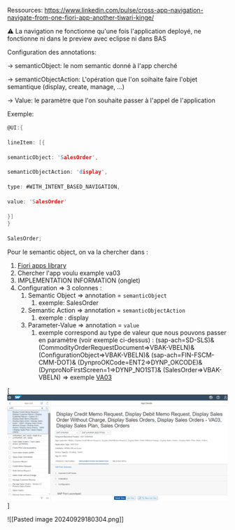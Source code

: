 Ressources:
https://www.linkedin.com/pulse/cross-app-navigation-navigate-from-one-fiori-app-another-tiwari-kinge/


⚠️ La navigation ne fonctionne qu'une fois l'application deployé, ne fonctionne ni dans le preview avec eclipse ni dans BAS


Configuration des annotations:

-> semanticObject: le nom semantic donné à l'app cherché

-> semanticObjectAction: L'opération que l'on soihaite faire l'objet semantique (display, create, manage, ...)

-> Value: le paramètre que l'on souhaite passer à l'appel de l'application

Exemple:

```C
@UI:{

lineItem: [{

semanticObject: 'SalesOrder',

semanticObjectAction: 'display',

type: #WITH_INTENT_BASED_NAVIGATION,

value: 'SalesOrder'

}]
}

SalesOrder;
```


Pour le semantic object, on va la chercher dans :
1. [Fiori apps library](https://fioriappslibrary.hana.ondemand.com/sap/fix/externalViewer/#/home)   
2. Chercher l'app voulu example va03
3. IMPLEMENTATION INFORMATION (onglet)
4. Configuration => 3 colonnes :
	1. Semantic Object => annotation = `semanticObject` 
		1. exemple: SalesOrder
	2. Semantic Action => annotation = `semanticObjectAction` 
		1. exemple : display
	3. Parameter-Value => annotation = `value` 
		1. exemple correspond au type de valeur que nous pouvons passer en paramètre (voir exemple ci-dessus) : (sap-ach=SD-SLS)& (CommodityOrderRequestDocument=>VBAK-VBELN)& (ConfigurationObject=>VBAK-VBELN)& (sap-ach=FIN-FSCM-CMM-DOT)& (DynproOKCode=ENT2=>DYNP_OKCODE)& (DynproNoFirstScreen=1=>DYNP_NO1ST)& (SalesOrder=>VBAK-VBELN)
=> exemple  [VA03](https://fioriappslibrary.hana.ondemand.com/sap/fix/externalViewer/#/detail/Apps('VA03')/S28OP)




[<img src="./images/Pasted image 20240929180407.png">]

![[Pasted image 20240929180304.png]]

